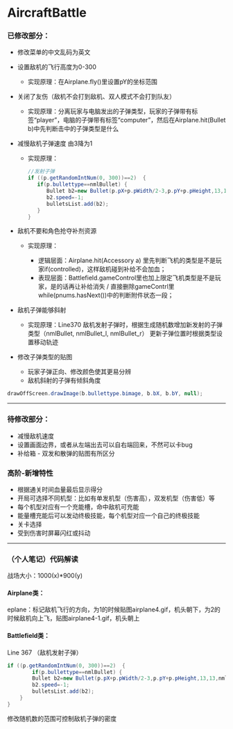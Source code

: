 # AircraftBattle

### 已修改部分：

- 修改菜单的中文乱码为英文

- 设置敌机的飞行高度为0-300 

  - 实现原理：在Airplane.fly()里设置pY的坐标范围

- 关闭了友伤（敌机不会打到敌机、双人模式不会打到队友）

  - 实现原理：分离玩家与电脑发出的子弹类型，玩家的子弹带有标签“player”，电脑的子弹带有标签“computer”，然后在Airplane.hit(Bullet b)中先判断击中的子弹类型是什么

- 减慢敌机子弹速度 由3降为1

  - 实现原理：

    ```java
    //发射子弹
    if ((p.getRandomIntNum(0, 300))==2)  {
       if(p.bullettype==nmlBullet) {
          Bullet b2=new Bullet(p.pX+p.pWidth/2-3,p.pY+p.pHeight,13,13,nmlBullet);
          b2.speed=-1;
          bulletsList.add(b2);
       }
    }
    ```

- 敌机不要和角色抢夺补剂资源

  - 实现原理：

    - 逻辑层面：Airplane.hit(Accessory a) 里先判断飞机的类型是不是玩家if(controlled)，这样敌机碰到补给不会加血；
    - 表现层面：Battlefield.gameControl里也加上限定飞机类型是不是玩家，是的话再让补给消失 / 直接删除gameContrl里while(pnums.hasNext())中的判断附件状态一段；

- 敌机子弹能够斜射
    - 实现原理：Line370
    敌机发射子弹时，根据生成随机数增加新发射的子弹类型（nmlBullet, nmlBullet_l, nmlBullet_r）
    更新子弹位置时根据类型设置移动轨迹
    
    
- 修改子弹类型的贴图
    - 玩家子弹正向、修改颜色使其更易分辨
    - 敌机斜射的子弹有倾斜角度

```java
drawOffScreen.drawImage(b.bullettype.bimage, b.bX, b.bY, null);
```
    
    
---

### 待修改部分：

- 减慢敌机速度
- 设置画面边界，或者从左端出去可以自右端回来，不然可以卡bug
- 补给箱 - 双发和散弹的贴图有所区分

### 高阶-新增特性

- 根据通关时间血量最后显示得分
- 开局可选择不同机型：比如有单发机型（伤害高），双发机型（伤害低）等
- 每个机型对应有一个充能槽，命中敌机可充能
- 能量槽充能后可以发动终极技能，每个机型对应一个自己的终极技能
- 关卡选择
- 受到伤害时屏幕闪红或抖动


---


### （个人笔记）代码解读

战场大小：1000(x)*900(y)

#### Airplane类：

eplane：标记敌机飞行的方向，为1的时候贴图airplane4.gif，机头朝下，为2的时候敌机向上飞，贴图airplane4-1.gif，机头朝上


#### Battlefield类：

Line 367 （敌机发射子弹）

```java
if ((p.getRandomIntNum(0, 300))==2)  {
		if(p.bullettype==nmlBullet) {
		Bullet b2=new Bullet(p.pX+p.pWidth/2-3,p.pY+p.pHeight,13,13,nmlBullet);
		b2.speed=-1;
		bulletsList.add(b2);
	}
}
```

修改随机数的范围可控制敌机子弹的密度
